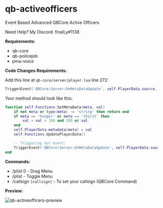 # qb-activeofficers
Event Based Advanced QBCore Active Officers

Need Help? My Discord: finalLy#1138

**Requirements:**
- qb-core
- qb-policejob
- pma-voice

**Code Changes Requirements:**

Add this line at `qb-core/server/player.lua` line 272:

```lua
TriggerEvent('QBCore:Server:OnMetaDataUpdate', self.PlayerData.source, meta, val)
```

Your method should look like this:

```lua
function self.Functions.SetMetaData(meta, val)
    if not meta or type(meta) ~= 'string' then return end
    if meta == 'hunger' or meta == 'thirst' then
        val = val > 100 and 100 or val
    end
    self.PlayerData.metadata[meta] = val
    self.Functions.UpdatePlayerData()

    -- Triggering our event:
    TriggerEvent('QBCore:Server:OnMetaDataUpdate', self.PlayerData.source, meta, val)
end
```

**Commands:**
- /plist 0 - Drag Menu
- /plist - Toggle Menu
- /callsign `[callsign]` - To set your callsign (QBCore Command)

**Preview:**

![qb-activeofficers-preview](https://github.com/finalLy134/qb-activeofficers/assets/60448180/0a72f097-26ba-4559-acf5-3b0744fdb622)
